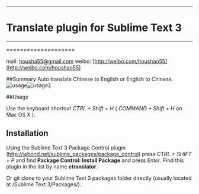 ***
# Translate plugin for Sublime Text 3
***
====================

mail: [housha55@gmail.com](mailto:houshao55@gmail.com)
weibo: [http://weibo.com/houshao55](http://weibo.com/houshao55)

##Summary
Auto translate Chinese to English or English to Chinese. 
![usage](https://cloud.githubusercontent.com/assets/1271747/9989295/dc0bf538-6089-11e5-8b57-da6a30e802d1.gif)![usage2](https://cloud.githubusercontent.com/assets/1271747/9989501/7c412f9a-608b-11e5-8028-f80c46e0db23.gif)



##Usage


Use the keyboard shortcut *CTRL + Shift + H*  ( *COMMAND + Shift + H* on Mac OS X ).

    
## Installation
Using the Sublime Text 3 Package Control plugin (http://wbond.net/sublime_packages/package_control)
press *CTRL + SHIFT + P* and find **Package Control: Install Package** and press *Enter*.
Find this plugin in the list by name **ctranslator**.

Or git clone to your Sublime Text 3 packages folder directly (usually located at /Sublime Text 3/Packages/).